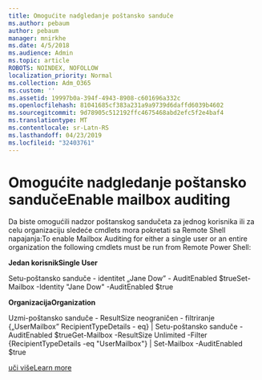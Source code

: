 ```yaml
---
title: Omogućite nadgledanje poštansko sanduče
ms.author: pebaum
author: pebaum
manager: mnirkhe
ms.date: 4/5/2018
ms.audience: Admin
ms.topic: article
ROBOTS: NOINDEX, NOFOLLOW
localization_priority: Normal
ms.collection: Adm_O365
ms.custom: ''
ms.assetid: 19997b0a-394f-4943-8908-c601696a332c
ms.openlocfilehash: 81041685cf383a231a9a9739d6daffd6039b4602
ms.sourcegitcommit: 9d78905c512192ffc4675468abd2efc5f2e4baf4
ms.translationtype: MT
ms.contentlocale: sr-Latn-RS
ms.lasthandoff: 04/23/2019
ms.locfileid: "32403761"
---
```

# <a name="enable-mailbox-auditing"></a><span data-ttu-id="609e1-102">Omogućite nadgledanje poštansko sanduče</span><span class="sxs-lookup"><span data-stu-id="609e1-102">Enable mailbox auditing</span></span>

<span data-ttu-id="609e1-103">Da biste omogućili nadzor poštanskog sandučeta za jednog korisnika ili za celu organizaciju sledeće cmdlets mora pokretati sa Remote Shell napajanja:</span><span class="sxs-lookup"><span data-stu-id="609e1-103">To enable Mailbox Auditing for either a single user or an entire organization the following cmdlets must be run from Remote Power Shell:</span></span>
  
 <span data-ttu-id="609e1-104">**Jedan korisnik**</span><span class="sxs-lookup"><span data-stu-id="609e1-104">**Single User**</span></span>
  
<span data-ttu-id="609e1-105">Setu-poštansko sanduče - identitet „Jane Dow” - AuditEnabled $true</span><span class="sxs-lookup"><span data-stu-id="609e1-105">Set-Mailbox -Identity "Jane Dow" -AuditEnabled $true</span></span>
  
 <span data-ttu-id="609e1-106">**Organizacija**</span><span class="sxs-lookup"><span data-stu-id="609e1-106">**Organization**</span></span>
  
<span data-ttu-id="609e1-107">Uzmi-poštansko sanduče - ResultSize neograničen - filtriranje {„UserMailbox” RecipientTypeDetails - eq} | Setu-poštansko sanduče - AuditEnabled $true</span><span class="sxs-lookup"><span data-stu-id="609e1-107">Get-Mailbox -ResultSize Unlimited -Filter {RecipientTypeDetails -eq "UserMailbox"} | Set-Mailbox -AuditEnabled $true</span></span>
  
[<span data-ttu-id="609e1-108">uči više</span><span class="sxs-lookup"><span data-stu-id="609e1-108">Learn more</span></span>](https://support.office.com/article/aaca8987-5b62-458b-9882-c28476a66918)
  

